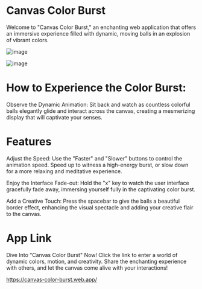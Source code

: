 # Canvas Color Burst
 
Welcome to "Canvas Color Burst," an enchanting web application that offers an immersive experience filled with dynamic, moving balls in an explosion of vibrant colors.

![image](https://github.com/Norgeth/Canvas-color-burst/assets/111367440/833e77f4-6b15-4409-a41a-767482b3ff31)


![image](https://github.com/Norgeth/Canvas-color-burst/assets/111367440/dfcb844d-abd8-4a66-a68d-cc618170b575)


# How to Experience the Color Burst:
Observe the Dynamic Animation: Sit back and watch as countless colorful balls elegantly glide and interact across the canvas, creating a mesmerizing display that will captivate your senses.

# Features

Adjust the Speed: Use the "Faster" and "Slower" buttons to control the animation speed. Speed up to witness a high-energy burst, or slow down for a more relaxing and meditative experience.

Enjoy the Interface Fade-out: Hold the "x" key to watch the user interface gracefully fade away, immersing yourself fully in the captivating color burst.

Add a Creative Touch: Press the spacebar to give the balls a beautiful border effect, enhancing the visual spectacle and adding your creative flair to the canvas.

# App Link
Dive Into "Canvas Color Burst" Now! Click the link to enter a world of dynamic colors, motion, and creativity. Share the enchanting experience with others, and let the canvas come alive with your interactions!

https://canvas-color-burst.web.app/
